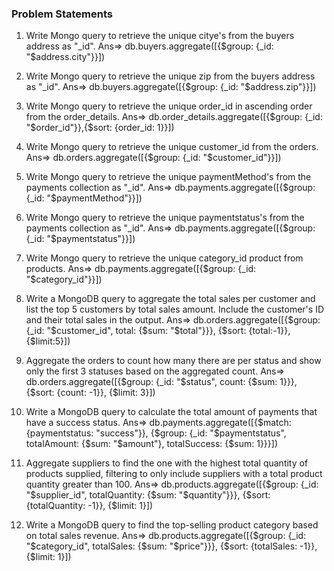 ### Problem Statements

1. Write Mongo query to retrieve the unique citye's from the buyers address as "\_id".
	Ans=>	db.buyers.aggregate([{$group: {_id: "$address.city"}}])

2. Write Mongo query to retrieve the unique zip from the buyers address as "\_id".
	Ans=>	db.buyers.aggregate([{$group: {_id: "$address.zip"}}])

3. Write Mongo query to retrieve the unique order_id in ascending order from the order_details.
	Ans=>	db.order_details.aggregate([{$group: {_id: "$order_id"}},{$sort: {order_id: 1}}])

4. Write Mongo query to retrieve the unique customer_id from the orders.
	Ans=>	db.orders.aggregate([{$group: {_id: "$customer_id"}}])

5. Write Mongo query to retrieve the unique paymentMethod's from the payments collection as "\_id".
	Ans=>	db.payments.aggregate([{$group: {_id: "$paymentMethod"}}])

6. Write Mongo query to retrieve the unique paymentstatus's from the payments collection as "\_id".
	Ans=>	db.payments.aggregate([{$group: {_id: "$paymentstatus"}}])

7. Write Mongo query to retrieve the unique category_id product from products.
	Ans=>	db.payments.aggregate([{$group: {_id: "$category_id"}}])

8. Write a MongoDB query to aggregate the total sales per customer and list the top 5 customers by total sales amount. Include the customer's ID and their total sales in the output.
	Ans=>	db.orders.aggregate([{$group: {_id: "$customer_id", total: {$sum: "$total"}}}, {$sort: {total:-1}}, {$limit:5}])

9. Aggregate the orders to count how many there are per status and show only the first 3 statuses based on the aggregated count.
	Ans=>	db.orders.aggregate([{$group: {_id: "$status", count: {$sum: 1}}}, {$sort: {count: -1}}, {$limit: 3}])

10. Write a MongoDB query to calculate the total amount of payments that have a success status.
	Ans=>	db.payments.aggregate([{$match: {paymentstatus: "success"}}, {$group: {_id: "$paymentstatus", totalAmount: {$sum: "$amount"}, totalSuccess: {$sum: 1}}}])

11. Aggregate suppliers to find the one with the highest total quantity of products supplied, filtering to only include suppliers with a total product quantity greater than 100.
	Ans=>	db.products.aggregate([{$group: {_id: "$supplier_id", totalQuantity: {$sum: "$quantity"}}}, {$sort: {totalQuantity: -1}}, {$limit: 1}])

12. Write a MongoDB query to find the top-selling product category based on total sales revenue.
	Ans=>	db.products.aggregate([{$group: {_id: "$category_id", totalSales: {$sum: "$price"}}}, {$sort: {totalSales: -1}}, {$limit: 1}])
